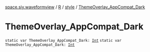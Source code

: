 [space.siy.waveformview](../../index.md) / [R](../index.md) / [style](index.md) / [ThemeOverlay_AppCompat_Dark](./-theme-overlay_-app-compat_-dark.md)

# ThemeOverlay_AppCompat_Dark

`static var ThemeOverlay_AppCompat_Dark: `[`Int`](https://kotlinlang.org/api/latest/jvm/stdlib/kotlin/-int/index.html)
`static var ThemeOverlay_AppCompat_Dark: `[`Int`](https://kotlinlang.org/api/latest/jvm/stdlib/kotlin/-int/index.html)
